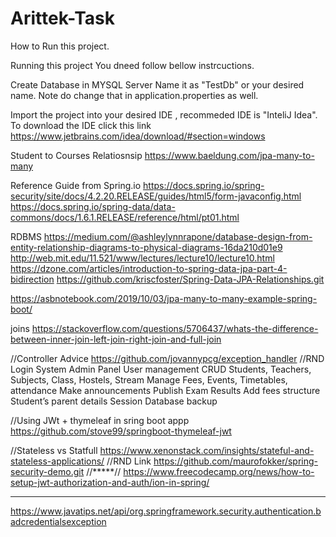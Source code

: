 # Arittek-Task
How to Run this project.

Running this project You dneed follow bellow instrcuctions.

Create Database in MYSQL Server 
Name it as "TestDb" or your desired name. Note do change that in application.properties as well.

Import the project into your desired IDE , recommeded IDE is "InteliJ Idea".
To download the IDE click this link https://www.jetbrains.com/idea/download/#section=windows

Student to Courses Relatiosnsip
https://www.baeldung.com/jpa-many-to-many

Reference Guide from Spring.io
https://docs.spring.io/spring-security/site/docs/4.2.20.RELEASE/guides/html5/form-javaconfig.html
https://docs.spring.io/spring-data/data-commons/docs/1.6.1.RELEASE/reference/html/pt01.html

RDBMS 
https://medium.com/@ashleylynnrapone/database-design-from-entity-relationship-diagrams-to-physical-diagrams-16da210d01e9
http://web.mit.edu/11.521/www/lectures/lecture10/lecture10.html
https://dzone.com/articles/introduction-to-spring-data-jpa-part-4-bidirection
https://github.com/kriscfoster/Spring-Data-JPA-Relationships.git



https://asbnotebook.com/2019/10/03/jpa-many-to-many-example-spring-boot/


joins 
https://stackoverflow.com/questions/5706437/whats-the-difference-between-inner-join-left-join-right-join-and-full-join

//Controller Advice
https://github.com/jovannypcg/exception_handler
//RND
Login System
Admin Panel
User management
CRUD Students, Teachers, Subjects, Class, Hostels, Stream
Manage Fees, Events, Timetables, attendance
Make announcements
Publish Exam Results
Add fees structure
Student’s parent details
Session
Database backup

//Using JWt + thymeleaf in sring boot appp 
https://github.com/stove99/springboot-thymeleaf-jwt


//Stateless vs Statfull
https://www.xenonstack.com/insights/stateful-and-stateless-applications/
//RND Link
https://github.com/maurofokker/spring-security-demo.git
//*****//
https://www.freecodecamp.org/news/how-to-setup-jwt-authorization-and-auth/ion-in-spring/
************
https://www.javatips.net/api/org.springframework.security.authentication.badcredentialsexception

